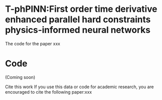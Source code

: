 # T-phPINN:First order time derivative enhanced parallel hard constraints physics-informed neural networks

The code for the paper xxx
# Code
(Coming soon)





Cite this work
If you use this data or code for academic research, you are encouraged to cite the following paper:xxx
